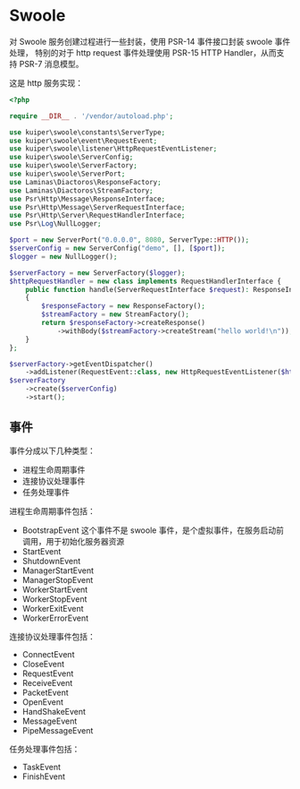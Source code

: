 # Swoole 

对 Swoole 服务创建过程进行一些封装，使用 PSR-14 事件接口封装 swoole 事件处理，
特别的对于 http request 事件处理使用 PSR-15 HTTP Handler，从而支持 PSR-7 消息模型。

这是 http 服务实现：

```php
<?php

require __DIR__ . '/vendor/autoload.php';

use kuiper\swoole\constants\ServerType;
use kuiper\swoole\event\RequestEvent;
use kuiper\swoole\listener\HttpRequestEventListener;
use kuiper\swoole\ServerConfig;
use kuiper\swoole\ServerFactory;
use kuiper\swoole\ServerPort;
use Laminas\Diactoros\ResponseFactory;
use Laminas\Diactoros\StreamFactory;
use Psr\Http\Message\ResponseInterface;
use Psr\Http\Message\ServerRequestInterface;
use Psr\Http\Server\RequestHandlerInterface;
use Psr\Log\NullLogger;

$port = new ServerPort("0.0.0.0", 8080, ServerType::HTTP());
$serverConfig = new ServerConfig("demo", [], [$port]);
$logger = new NullLogger();

$serverFactory = new ServerFactory($logger);
$httpRequestHandler = new class implements RequestHandlerInterface {
    public function handle(ServerRequestInterface $request): ResponseInterface
    {
        $responseFactory = new ResponseFactory();
        $streamFactory = new StreamFactory();
        return $responseFactory->createResponse()
            ->withBody($streamFactory->createStream("hello world!\n"));
    }
};

$serverFactory->getEventDispatcher()
    ->addListener(RequestEvent::class, new HttpRequestEventListener($httpRequestHandler, $logger));
$serverFactory
    ->create($serverConfig)
    ->start();
```

## 事件

事件分成以下几种类型：

- 进程生命周期事件
- 连接协议处理事件
- 任务处理事件

进程生命周期事件包括：

- BootstrapEvent 这个事件不是 swoole 事件，是个虚拟事件，在服务启动前调用，用于初始化服务器资源
- StartEvent 
- ShutdownEvent
- ManagerStartEvent
- ManagerStopEvent
- WorkerStartEvent
- WorkerStopEvent
- WorkerExitEvent
- WorkerErrorEvent

连接协议处理事件包括：

- ConnectEvent 
- CloseEvent
- RequestEvent
- ReceiveEvent
- PacketEvent
- OpenEvent
- HandShakeEvent
- MessageEvent
- PipeMessageEvent

任务处理事件包括：

- TaskEvent
- FinishEvent
